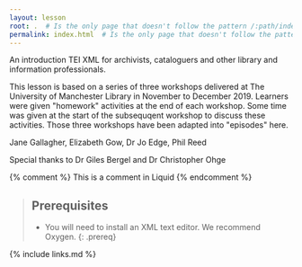 ```yaml
---
layout: lesson
root: .  # Is the only page that doesn't follow the pattern /:path/index.html
permalink: index.html  # Is the only page that doesn't follow the pattern /:path/index.html
---
```


An introduction TEI XML for archivists, cataloguers and other library and information professionals.

This lesson is based on a series of three workshops delivered at The University of Manchester Library in November to December 2019.
Learners were given "homework" activities at the end of each workshop.
Some time was given at the start of the subsequqent workshop to discuss these activities. 
Those three workshops have been adapted into "episodes" here.

Jane Gallagher, Elizabeth Gow, Dr Jo Edge, Phil Reed

Special thanks to Dr Giles Bergel and Dr Christopher Ohge

<!-- this is an html comment -->

{% comment %} This is a comment in Liquid {% endcomment %}

> ## Prerequisites
>
> - You will need to install an XML text editor. We recommend Oxygen.
{: .prereq}

{% include links.md %}
